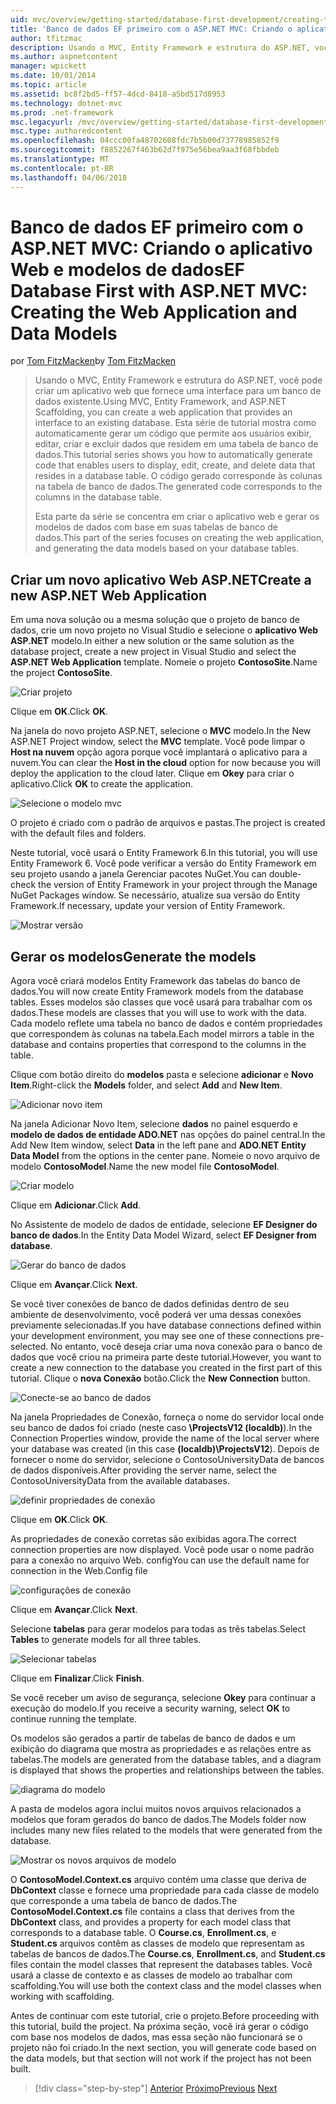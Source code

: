 ```yaml
---
uid: mvc/overview/getting-started/database-first-development/creating-the-web-application
title: 'Banco de dados EF primeiro com o ASP.NET MVC: Criando o aplicativo Web e modelos de dados | Microsoft Docs'
author: tfitzmac
description: Usando o MVC, Entity Framework e estrutura do ASP.NET, você pode criar um aplicativo web que fornece uma interface para um banco de dados existente. Este tutorial série...
ms.author: aspnetcontent
manager: wpickett
ms.date: 10/01/2014
ms.topic: article
ms.assetid: bc8f2bd5-ff57-4dcd-8418-a5bd517d8953
ms.technology: dotnet-mvc
ms.prod: .net-framework
msc.legacyurl: /mvc/overview/getting-started/database-first-development/creating-the-web-application
msc.type: authoredcontent
ms.openlocfilehash: 04ccc00fa48702608fdc7b5b00d73778985852f9
ms.sourcegitcommit: f8852267f463b62d7f975e56bea9aa3f68fbbdeb
ms.translationtype: MT
ms.contentlocale: pt-BR
ms.lasthandoff: 04/06/2018
---
```

<a name="ef-database-first-with-aspnet-mvc-creating-the-web-application-and-data-models"></a><span data-ttu-id="e4057-104">Banco de dados EF primeiro com o ASP.NET MVC: Criando o aplicativo Web e modelos de dados</span><span class="sxs-lookup"><span data-stu-id="e4057-104">EF Database First with ASP.NET MVC: Creating the Web Application and Data Models</span></span>
====================
<span data-ttu-id="e4057-105">por [Tom FitzMacken](https://github.com/tfitzmac)</span><span class="sxs-lookup"><span data-stu-id="e4057-105">by [Tom FitzMacken](https://github.com/tfitzmac)</span></span>

> <span data-ttu-id="e4057-106">Usando o MVC, Entity Framework e estrutura do ASP.NET, você pode criar um aplicativo web que fornece uma interface para um banco de dados existente.</span><span class="sxs-lookup"><span data-stu-id="e4057-106">Using MVC, Entity Framework, and ASP.NET Scaffolding, you can create a web application that provides an interface to an existing database.</span></span> <span data-ttu-id="e4057-107">Esta série de tutorial mostra como automaticamente gerar um código que permite aos usuários exibir, editar, criar e excluir dados que residem em uma tabela de banco de dados.</span><span class="sxs-lookup"><span data-stu-id="e4057-107">This tutorial series shows you how to automatically generate code that enables users to display, edit, create, and delete data that resides in a database table.</span></span> <span data-ttu-id="e4057-108">O código gerado corresponde às colunas na tabela de banco de dados.</span><span class="sxs-lookup"><span data-stu-id="e4057-108">The generated code corresponds to the columns in the database table.</span></span>
> 
> <span data-ttu-id="e4057-109">Esta parte da série se concentra em criar o aplicativo web e gerar os modelos de dados com base em suas tabelas de banco de dados.</span><span class="sxs-lookup"><span data-stu-id="e4057-109">This part of the series focuses on creating the web application, and generating the data models based on your database tables.</span></span>


## <a name="create-a-new-aspnet-web-application"></a><span data-ttu-id="e4057-110">Criar um novo aplicativo Web ASP.NET</span><span class="sxs-lookup"><span data-stu-id="e4057-110">Create a new ASP.NET Web Application</span></span>

<span data-ttu-id="e4057-111">Em uma nova solução ou a mesma solução que o projeto de banco de dados, crie um novo projeto no Visual Studio e selecione o **aplicativo Web ASP.NET** modelo.</span><span class="sxs-lookup"><span data-stu-id="e4057-111">In either a new solution or the same solution as the database project, create a new project in Visual Studio and select the **ASP.NET Web Application** template.</span></span> <span data-ttu-id="e4057-112">Nomeie o projeto **ContosoSite**.</span><span class="sxs-lookup"><span data-stu-id="e4057-112">Name the project **ContosoSite**.</span></span>

![Criar projeto](creating-the-web-application/_static/image1.png)

<span data-ttu-id="e4057-114">Clique em **OK**.</span><span class="sxs-lookup"><span data-stu-id="e4057-114">Click **OK**.</span></span>

<span data-ttu-id="e4057-115">Na janela do novo projeto ASP.NET, selecione o **MVC** modelo.</span><span class="sxs-lookup"><span data-stu-id="e4057-115">In the New ASP.NET Project window, select the **MVC** template.</span></span> <span data-ttu-id="e4057-116">Você pode limpar o **Host na nuvem** opção agora porque você implantará o aplicativo para a nuvem.</span><span class="sxs-lookup"><span data-stu-id="e4057-116">You can clear the **Host in the cloud** option for now because you will deploy the application to the cloud later.</span></span> <span data-ttu-id="e4057-117">Clique em **Okey** para criar o aplicativo.</span><span class="sxs-lookup"><span data-stu-id="e4057-117">Click **OK** to create the application.</span></span>

![Selecione o modelo mvc](creating-the-web-application/_static/image2.png)

<span data-ttu-id="e4057-119">O projeto é criado com o padrão de arquivos e pastas.</span><span class="sxs-lookup"><span data-stu-id="e4057-119">The project is created with the default files and folders.</span></span>

<span data-ttu-id="e4057-120">Neste tutorial, você usará o Entity Framework 6.</span><span class="sxs-lookup"><span data-stu-id="e4057-120">In this tutorial, you will use Entity Framework 6.</span></span> <span data-ttu-id="e4057-121">Você pode verificar a versão do Entity Framework em seu projeto usando a janela Gerenciar pacotes NuGet.</span><span class="sxs-lookup"><span data-stu-id="e4057-121">You can double-check the version of Entity Framework in your project through the Manage NuGet Packages window.</span></span> <span data-ttu-id="e4057-122">Se necessário, atualize sua versão do Entity Framework.</span><span class="sxs-lookup"><span data-stu-id="e4057-122">If necessary, update your version of Entity Framework.</span></span>

![Mostrar versão](creating-the-web-application/_static/image3.png)

## <a name="generate-the-models"></a><span data-ttu-id="e4057-124">Gerar os modelos</span><span class="sxs-lookup"><span data-stu-id="e4057-124">Generate the models</span></span>

<span data-ttu-id="e4057-125">Agora você criará modelos Entity Framework das tabelas do banco de dados.</span><span class="sxs-lookup"><span data-stu-id="e4057-125">You will now create Entity Framework models from the database tables.</span></span> <span data-ttu-id="e4057-126">Esses modelos são classes que você usará para trabalhar com os dados.</span><span class="sxs-lookup"><span data-stu-id="e4057-126">These models are classes that you will use to work with the data.</span></span> <span data-ttu-id="e4057-127">Cada modelo reflete uma tabela no banco de dados e contém propriedades que correspondem às colunas na tabela.</span><span class="sxs-lookup"><span data-stu-id="e4057-127">Each model mirrors a table in the database and contains properties that correspond to the columns in the table.</span></span>

<span data-ttu-id="e4057-128">Clique com botão direito do **modelos** pasta e selecione **adicionar** e **Novo Item**.</span><span class="sxs-lookup"><span data-stu-id="e4057-128">Right-click the **Models** folder, and select **Add** and **New Item**.</span></span>

![Adicionar novo item](creating-the-web-application/_static/image4.png)

<span data-ttu-id="e4057-130">Na janela Adicionar Novo Item, selecione **dados** no painel esquerdo e **modelo de dados de entidade ADO.NET** nas opções do painel central.</span><span class="sxs-lookup"><span data-stu-id="e4057-130">In the Add New Item window, select **Data** in the left pane and **ADO.NET Entity Data Model** from the options in the center pane.</span></span> <span data-ttu-id="e4057-131">Nomeie o novo arquivo de modelo **ContosoModel**.</span><span class="sxs-lookup"><span data-stu-id="e4057-131">Name the new model file **ContosoModel**.</span></span>

![Criar modelo](creating-the-web-application/_static/image5.png)

<span data-ttu-id="e4057-133">Clique em **Adicionar**.</span><span class="sxs-lookup"><span data-stu-id="e4057-133">Click **Add**.</span></span>

<span data-ttu-id="e4057-134">No Assistente de modelo de dados de entidade, selecione **EF Designer do banco de dados**.</span><span class="sxs-lookup"><span data-stu-id="e4057-134">In the Entity Data Model Wizard, select **EF Designer from database**.</span></span>

![Gerar do banco de dados](creating-the-web-application/_static/image6.png)

<span data-ttu-id="e4057-136">Clique em **Avançar**.</span><span class="sxs-lookup"><span data-stu-id="e4057-136">Click **Next**.</span></span>

<span data-ttu-id="e4057-137">Se você tiver conexões de banco de dados definidas dentro de seu ambiente de desenvolvimento, você poderá ver uma dessas conexões previamente selecionadas.</span><span class="sxs-lookup"><span data-stu-id="e4057-137">If you have database connections defined within your development environment, you may see one of these connections pre-selected.</span></span> <span data-ttu-id="e4057-138">No entanto, você deseja criar uma nova conexão para o banco de dados que você criou na primeira parte deste tutorial.</span><span class="sxs-lookup"><span data-stu-id="e4057-138">However, you want to create a new connection to the database you created in the first part of this tutorial.</span></span> <span data-ttu-id="e4057-139">Clique o **nova Conexão** botão.</span><span class="sxs-lookup"><span data-stu-id="e4057-139">Click the **New Connection** button.</span></span>

![Conecte-se ao banco de dados](creating-the-web-application/_static/image7.png)

<span data-ttu-id="e4057-141">Na janela Propriedades de Conexão, forneça o nome do servidor local onde seu banco de dados foi criado (neste caso **\ProjectsV12 (localdb)**).</span><span class="sxs-lookup"><span data-stu-id="e4057-141">In the Connection Properties window, provide the name of the local server where your database was created (in this case **(localdb)\ProjectsV12**).</span></span> <span data-ttu-id="e4057-142">Depois de fornecer o nome do servidor, selecione o ContosoUniversityData de bancos de dados disponíveis.</span><span class="sxs-lookup"><span data-stu-id="e4057-142">After providing the server name, select the ContosoUniversityData from the available databases.</span></span>

![definir propriedades de conexão](creating-the-web-application/_static/image8.png)

<span data-ttu-id="e4057-144">Clique em **OK**.</span><span class="sxs-lookup"><span data-stu-id="e4057-144">Click **OK**.</span></span>

<span data-ttu-id="e4057-145">As propriedades de conexão corretas são exibidas agora.</span><span class="sxs-lookup"><span data-stu-id="e4057-145">The correct connection properties are now displayed.</span></span> <span data-ttu-id="e4057-146">Você pode usar o nome padrão para a conexão no arquivo Web. config</span><span class="sxs-lookup"><span data-stu-id="e4057-146">You can use the default name for connection in the Web.Config file</span></span>

![configurações de conexão](creating-the-web-application/_static/image9.png)

<span data-ttu-id="e4057-148">Clique em **Avançar**.</span><span class="sxs-lookup"><span data-stu-id="e4057-148">Click **Next**.</span></span>

<span data-ttu-id="e4057-149">Selecione **tabelas** para gerar modelos para todas as três tabelas.</span><span class="sxs-lookup"><span data-stu-id="e4057-149">Select **Tables** to generate models for all three tables.</span></span>

![Selecionar tabelas](creating-the-web-application/_static/image10.png)

<span data-ttu-id="e4057-151">Clique em **Finalizar**.</span><span class="sxs-lookup"><span data-stu-id="e4057-151">Click **Finish**.</span></span>

<span data-ttu-id="e4057-152">Se você receber um aviso de segurança, selecione **Okey** para continuar a execução do modelo.</span><span class="sxs-lookup"><span data-stu-id="e4057-152">If you receive a security warning, select **OK** to continue running the template.</span></span>

<span data-ttu-id="e4057-153">Os modelos são gerados a partir de tabelas de banco de dados e um exibição do diagrama que mostra as propriedades e as relações entre as tabelas.</span><span class="sxs-lookup"><span data-stu-id="e4057-153">The models are generated from the database tables, and a diagram is displayed that shows the properties and relationships between the tables.</span></span>

![diagrama do modelo](creating-the-web-application/_static/image11.png)

<span data-ttu-id="e4057-155">A pasta de modelos agora inclui muitos novos arquivos relacionados a modelos que foram gerados do banco de dados.</span><span class="sxs-lookup"><span data-stu-id="e4057-155">The Models folder now includes many new files related to the models that were generated from the database.</span></span>

![Mostrar os novos arquivos de modelo](creating-the-web-application/_static/image12.png)

<span data-ttu-id="e4057-157">O **ContosoModel.Context.cs** arquivo contém uma classe que deriva de **DbContext** classe e fornece uma propriedade para cada classe de modelo que corresponde a uma tabela de banco de dados.</span><span class="sxs-lookup"><span data-stu-id="e4057-157">The **ContosoModel.Context.cs** file contains a class that derives from the **DbContext** class, and provides a property for each model class that corresponds to a database table.</span></span> <span data-ttu-id="e4057-158">O **Course.cs**, **Enrollment.cs**, e **Student.cs** arquivos contêm as classes de modelo que representam as tabelas de bancos de dados.</span><span class="sxs-lookup"><span data-stu-id="e4057-158">The **Course.cs**, **Enrollment.cs**, and **Student.cs** files contain the model classes that represent the databases tables.</span></span> <span data-ttu-id="e4057-159">Você usará a classe de contexto e as classes de modelo ao trabalhar com scaffolding.</span><span class="sxs-lookup"><span data-stu-id="e4057-159">You will use both the context class and the model classes when working with scaffolding.</span></span>

<span data-ttu-id="e4057-160">Antes de continuar com este tutorial, crie o projeto.</span><span class="sxs-lookup"><span data-stu-id="e4057-160">Before proceeding with this tutorial, build the project.</span></span> <span data-ttu-id="e4057-161">Na próxima seção, você irá gerar o código com base nos modelos de dados, mas essa seção não funcionará se o projeto não foi criado.</span><span class="sxs-lookup"><span data-stu-id="e4057-161">In the next section, you will generate code based on the data models, but that section will not work if the project has not been built.</span></span>

> [!div class="step-by-step"]
> <span data-ttu-id="e4057-162">[Anterior](setting-up-database.md)
> [Próximo](generating-views.md)</span><span class="sxs-lookup"><span data-stu-id="e4057-162">[Previous](setting-up-database.md)
[Next](generating-views.md)</span></span>
